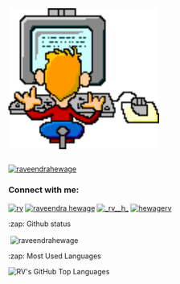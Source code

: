 <img align="center" alt="GIF" src="https://github.com/raveendrahewage/raveendrahewage/blob/main/animated-computer-image-0192.gif" width="300" height="280" />
<br />
<br />
<p align="left"> <a href="https://github.com/ryo-ma/github-profile-trophy"><img src="https://github-profile-trophy.vercel.app/?username=raveendrahewage" alt="raveendrahewage" /></a> </p>
<h3 align="left">Connect with me:</h3>
<p align="left">
<a href="https://linkedin.com/in/rv" target="blank"><img align="center" src="https://cdn.jsdelivr.net/npm/simple-icons@3.0.1/icons/linkedin.svg" alt="rv" height="30" width="40" /></a>
<a href="https://fb.com/raveendra hewage" target="blank"><img align="center" src="https://cdn.jsdelivr.net/npm/simple-icons@3.0.1/icons/facebook.svg" alt="raveendra hewage" height="30" width="40" /></a>
<a href="https://instagram.com/_rv__h_" target="blank"><img align="center" src="https://cdn.jsdelivr.net/npm/simple-icons@3.0.1/icons/instagram.svg" alt="_rv__h_" height="30" width="40" /></a>
<a href="https://www.hackerrank.com/hewagerv" target="blank"><img align="center" src="https://cdn.jsdelivr.net/npm/simple-icons@3.0.1/icons/hackerrank.svg" alt="hewagerv" height="30" width="40" /></a>
</p>
<summary>:zap: Github  status</summary>
<p>&nbsp;<img align="center" src="https://github-readme-stats.vercel.app/api?username=raveendrahewage&show_icons=true&locale=en" alt="raveendrahewage" /></p>
<summary>:zap: Most Used Languages</summary>
<p>&nbsp;<img align="left" alt="RV's GitHub Top Languages" src="https://github-readme-stats.vercel.app/api/top-langs/?username=raveendrahewage" /></p>
